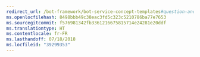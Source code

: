 ```yaml
---
redirect_url: /bot-framework/bot-service-concept-templates#question-and-answer-bot
ms.openlocfilehash: 8498bbb49c38eac3fd5c323c5210786ba77e7653
ms.sourcegitcommit: f576981342fb3361216675815714e24281e20ddf
ms.translationtype: HT
ms.contentlocale: fr-FR
ms.lasthandoff: 07/18/2018
ms.locfileid: "39299353"
---
```

